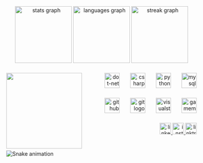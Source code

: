 <div align="center">
  <img src="https://github-readme-stats.vercel.app/api?username=DevVenancio&hide_title=false&hide_rank=false&show_icons=true&include_all_commits=true&count_private=false&disable_animations=false&theme=bear&locale=pt-br&hide_border=true&order=1" height="150" alt="stats graph"  />
  <img src="https://github-readme-stats.vercel.app/api/top-langs?username=DevVenancio&locale=pt-br&hide_title=false&layout=compact&card_width=320&langs_count=5&theme=bear&hide_border=true&order=2" height="150" alt="languages graph"  />
  <img src="https://streak-stats.demolab.com?user=DevVenancio&locale=pt-br&mode=weekly&theme=bear&hide_border=true&border_radius=10&order=3" height="150" alt="streak graph"  />
</div>

###

<img align="left" height="200" src="https://media4.giphy.com/media/v1.Y2lkPTc5MGI3NjExbGZlbnIyMTRuN2xrbzljdWhkb2MyYzlmbGNrMDk4c2N3MmswdmtpZSZlcD12MV9pbnRlcm5hbF9naWZfYnlfaWQmY3Q9Zw/YQitE4YNQNahy/giphy.gif"  />

###

<div align="right">
  <img src="https://skillicons.dev/icons?i=dotnet" height="40" alt="dot-net logo"  />
  <img width="20" />
  <img src="https://skillicons.dev/icons?i=cs" height="40" alt="csharp logo"  />
  <img width="20" />
  <img src="https://skillicons.dev/icons?i=py" height="40" alt="python logo"  />
  <img width="20" />
  <img src="https://skillicons.dev/icons?i=mysql" height="40" alt="mysql logo"  />
</div>

###

<div align="right">
  <img src="https://skillicons.dev/icons?i=github" height="40" alt="github logo"  />
  <img width="20" />
  <img src="https://skillicons.dev/icons?i=git" height="40" alt="git logo"  />
  <img width="20" />
  <img src="https://skillicons.dev/icons?i=visualstudio" height="40" alt="visualstudio logo"  />
  <img width="20" />
  <img src="https://skillicons.dev/icons?i=gamemakerstudio" height="40" alt="gamemakerstudio logo"  />
</div>

###

<div align="right">
  <a href="https://www.linkedin.com/in/joão-pedro-venâncio-barbosa-916520213/" target="_blank">
    <img src="https://img.shields.io/static/v1?message=LinkedIn&logo=linkedin&label=&color=0077B5&logoColor=white&labelColor=&style=for-the-badge" height="30" alt="linkedin logo"  />
  </a>
  <a href="https://www.instagram.com/dev.venancio/" target="_blank">
    <img src="https://img.shields.io/static/v1?message=Instagram&logo=instagram&label=&color=E4405F&logoColor=white&labelColor=&style=for-the-badge" height="30" alt="instagram logo"  />
  </a>
  <a href="https://linktr.ee/dev.venancio" target="_blank">
    <img src="https://img.shields.io/static/v1?message=Linktree&logo=linktree&label=&color=&logoColor=black&labelColor=&style=for-the-badge" height="30" alt="linktree logo"  />
  </a>
</div>

###

<br clear="both">

<img src="https://raw.githubusercontent.com/DevVenancio/DevVenancio/output/snake.svg" alt="Snake animation" />

###
